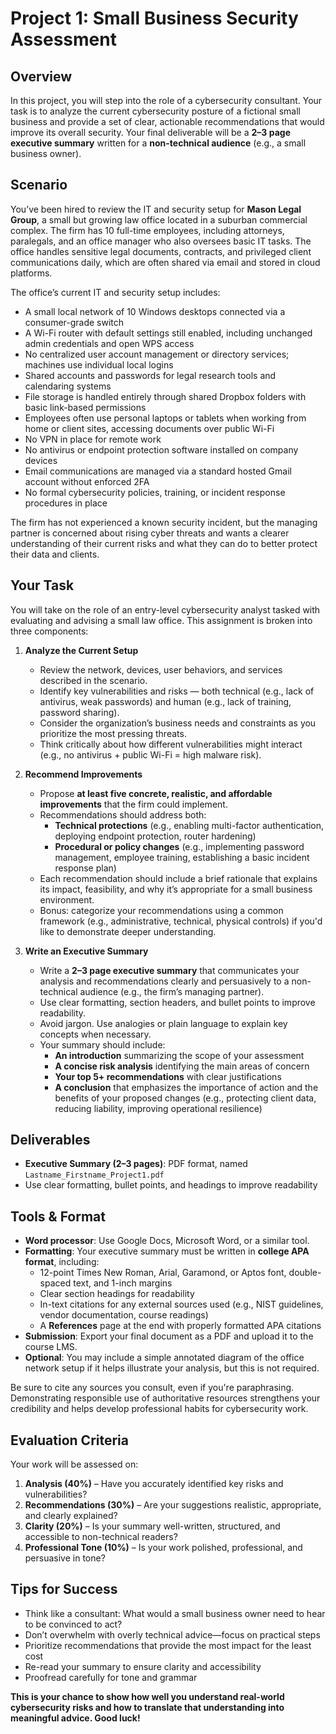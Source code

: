 # Project 1: Small Business Security Assessment

## Overview
In this project, you will step into the role of a cybersecurity consultant. Your task is to analyze the current cybersecurity posture of a fictional small business and provide a set of clear, actionable recommendations that would improve its overall security. Your final deliverable will be a **2–3 page executive summary** written for a **non-technical audience** (e.g., a small business owner).

## Scenario
You’ve been hired to review the IT and security setup for **Mason Legal Group**, a small but growing law office located in a suburban commercial complex. The firm has 10 full-time employees, including attorneys, paralegals, and an office manager who also oversees basic IT tasks. The office handles sensitive legal documents, contracts, and privileged client communications daily, which are often shared via email and stored in cloud platforms.

The office’s current IT and security setup includes:

- A small local network of 10 Windows desktops connected via a consumer-grade switch
- A Wi-Fi router with default settings still enabled, including unchanged admin credentials and open WPS access
- No centralized user account management or directory services; machines use individual local logins
- Shared accounts and passwords for legal research tools and calendaring systems
- File storage is handled entirely through shared Dropbox folders with basic link-based permissions
- Employees often use personal laptops or tablets when working from home or client sites, accessing documents over public Wi-Fi
- No VPN in place for remote work
- No antivirus or endpoint protection software installed on company devices
- Email communications are managed via a standard hosted Gmail account without enforced 2FA
- No formal cybersecurity policies, training, or incident response procedures in place

The firm has not experienced a known security incident, but the managing partner is concerned about rising cyber threats and wants a clearer understanding of their current risks and what they can do to better protect their data and clients.

## Your Task
You will take on the role of an entry-level cybersecurity analyst tasked with evaluating and advising a small law office. This assignment is broken into three components:

1. **Analyze the Current Setup**
   - Review the network, devices, user behaviors, and services described in the scenario.
   - Identify key vulnerabilities and risks — both technical (e.g., lack of antivirus, weak passwords) and human (e.g., lack of training, password sharing).
   - Consider the organization’s business needs and constraints as you prioritize the most pressing threats.
   - Think critically about how different vulnerabilities might interact (e.g., no antivirus + public Wi-Fi = high malware risk).

2. **Recommend Improvements**
   - Propose **at least five concrete, realistic, and affordable improvements** that the firm could implement.
   - Recommendations should address both:
     - **Technical protections** (e.g., enabling multi-factor authentication, deploying endpoint protection, router hardening)
     - **Procedural or policy changes** (e.g., implementing password management, employee training, establishing a basic incident response plan)
   - Each recommendation should include a brief rationale that explains its impact, feasibility, and why it’s appropriate for a small business environment.
   - Bonus: categorize your recommendations using a common framework (e.g., administrative, technical, physical controls) if you'd like to demonstrate deeper understanding.

3. **Write an Executive Summary**
   - Write a **2–3 page executive summary** that communicates your analysis and recommendations clearly and persuasively to a non-technical audience (e.g., the firm’s managing partner).
   - Use clear formatting, section headers, and bullet points to improve readability.
   - Avoid jargon. Use analogies or plain language to explain key concepts when necessary.
   - Your summary should include:
     - **An introduction** summarizing the scope of your assessment
     - **A concise risk analysis** identifying the main areas of concern
     - **Your top 5+ recommendations** with clear justifications
     - **A conclusion** that emphasizes the importance of action and the benefits of your proposed changes (e.g., protecting client data, reducing liability, improving operational resilience)

## Deliverables
- **Executive Summary (2–3 pages)**: PDF format, named `Lastname_Firstname_Project1.pdf`
- Use clear formatting, bullet points, and headings to improve readability

## Tools & Format
- **Word processor**: Use Google Docs, Microsoft Word, or a similar tool.
- **Formatting**: Your executive summary must be written in **college APA format**, including:
  - 12-point Times New Roman, Arial, Garamond, or Aptos font, double-spaced text, and 1-inch margins
  - Clear section headings for readability
  - In-text citations for any external sources used (e.g., NIST guidelines, vendor documentation, course readings)
  - A **References** page at the end with properly formatted APA citations
- **Submission**: Export your final document as a PDF and upload it to the course LMS.
- **Optional**: You may include a simple annotated diagram of the office network setup if it helps illustrate your analysis, but this is not required.

Be sure to cite any sources you consult, even if you're paraphrasing. Demonstrating responsible use of authoritative resources strengthens your credibility and helps develop professional habits for cybersecurity work.

## Evaluation Criteria
Your work will be assessed on:

1. **Analysis (40%)** – Have you accurately identified key risks and vulnerabilities?
2. **Recommendations (30%)** – Are your suggestions realistic, appropriate, and clearly explained?
3. **Clarity (20%)** – Is your summary well-written, structured, and accessible to non-technical readers?
4. **Professional Tone (10%)** – Is your work polished, professional, and persuasive in tone?

## Tips for Success
- Think like a consultant: What would a small business owner need to hear to be convinced to act?
- Don’t overwhelm with overly technical advice—focus on practical steps
- Prioritize recommendations that provide the most impact for the least cost
- Re-read your summary to ensure clarity and accessibility
- Proofread carefully for tone and grammar

**This is your chance to show how well you understand real-world cybersecurity risks and how to translate that understanding into meaningful advice. Good luck!**

